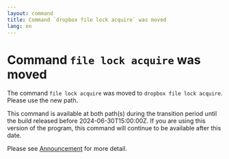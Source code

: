 ```yaml
---
layout: command
title: Command `dropbox file lock acquire` was moved
lang: en
---
```


# Command `file lock acquire` was moved

The command `file lock acquire` was moved to `dropbox file lock acquire`. Please use the new path.

This command is available at both path(s) during the transition period until the build released before 2024-06-30T15:00:00Z. If you are using this version of the program, this command will continue to be available after this date.

Please see [Announcement](https://github.com/watermint/toolbox/discussions/799) for more detail.


